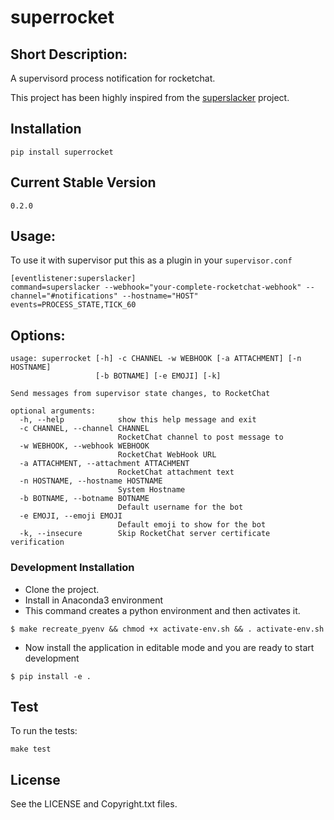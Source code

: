 # superrocket


Short Description:
---
A supervisord process notification for rocketchat.

This project has been highly inspired from the [superslacker](https://github.com/MTSolutions/superslacker) project.

## Installation
```
pip install superrocket
```

## Current Stable Version
```
0.2.0
```


## Usage:
To use it with supervisor put this as a plugin in your `supervisor.conf`

```
[eventlistener:superslacker]
command=superslacker --webhook="your-complete-rocketchat-webhook" --channel="#notifications" --hostname="HOST"
events=PROCESS_STATE,TICK_60
```


## Options:
```
usage: superrocket [-h] -c CHANNEL -w WEBHOOK [-a ATTACHMENT] [-n HOSTNAME]
                   [-b BOTNAME] [-e EMOJI] [-k]

Send messages from supervisor state changes, to RocketChat

optional arguments:
  -h, --help            show this help message and exit
  -c CHANNEL, --channel CHANNEL
                        RocketChat channel to post message to
  -w WEBHOOK, --webhook WEBHOOK
                        RocketChat WebHook URL
  -a ATTACHMENT, --attachment ATTACHMENT
                        RocketChat attachment text
  -n HOSTNAME, --hostname HOSTNAME
                        System Hostname
  -b BOTNAME, --botname BOTNAME
                        Default username for the bot
  -e EMOJI, --emoji EMOJI
                        Default emoji to show for the bot
  -k, --insecure        Skip RocketChat server certificate verification
```


### Development Installation
* Clone the project.
* Install in Anaconda3 environment
* This command creates a python environment and then activates it.
```
$ make recreate_pyenv && chmod +x activate-env.sh && . activate-env.sh
```
* Now install the application in editable mode and you are ready to start development
```
$ pip install -e .
```

## Test
To run the tests:
```
make test
```

## License
See the LICENSE and Copyright.txt files.

